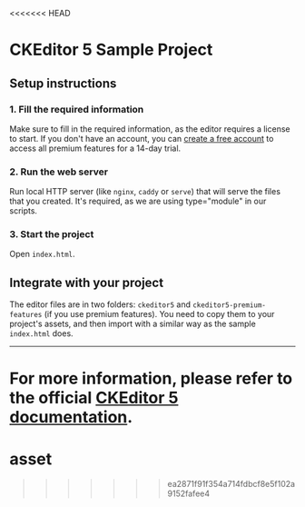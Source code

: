 <<<<<<< HEAD
# CKEditor 5 Sample Project

## Setup instructions

### 1. Fill the required information

Make sure to fill in the required information, as the editor requires a license to start. If you don't have an account, you can [create a free account](https://portal.ckeditor.com/checkout?plan=free) to access all premium features for a 14-day trial.

### 2. Run the web server

Run local HTTP server (like `nginx`, `caddy` or `serve`) that will serve the files that you created. It's required, as we are using type="module" in our scripts.

### 3. Start the project

Open `index.html`.

## Integrate with your project

The editor files are in two folders: `ckeditor5` and `ckeditor5-premium-features` (if you use premium features). You need to copy them to your project's assets, and then import with a similar way as the sample `index.html` does.

---

For more information, please refer to the official [CKEditor 5 documentation](https://ckeditor.com/docs/ckeditor5/latest/getting-started/index.html).
=======
# asset
>>>>>>> ea2871f91f354a714fdbcf8e5f102a9152fafee4
